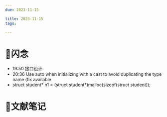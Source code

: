 ```yaml
---
due: 2023-11-15 

title: 2023-11-15
tags:

---
```


# 📖闪念
- 19:50 接口设计
- 20:36 Use auto when initializing with a cast to avoid duplicating the type name (fix available
- struct student* n1 = (struct student*)malloc(sizeof(struct student));







# 📒文献笔记






